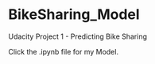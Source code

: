 # BikeSharing_Model
Udacity Project 1 - Predicting Bike Sharing 

Click the .ipynb file for my Model.
